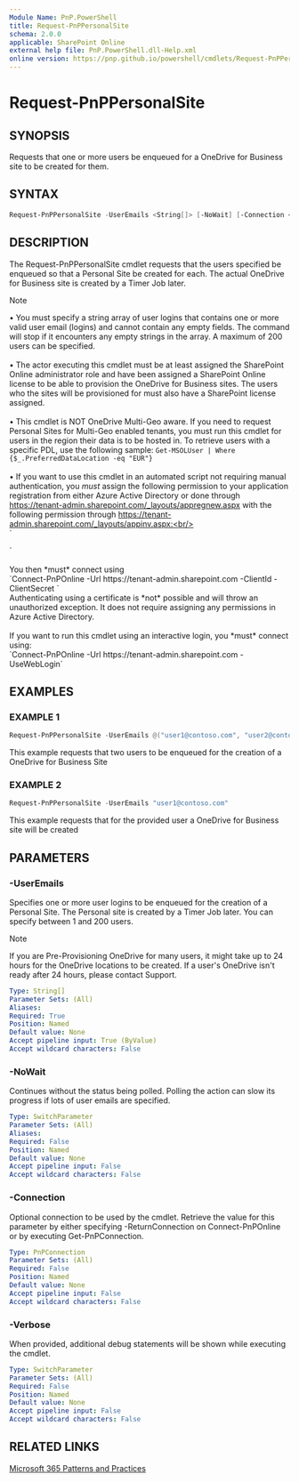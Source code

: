 ```yaml
---
Module Name: PnP.PowerShell
title: Request-PnPPersonalSite
schema: 2.0.0
applicable: SharePoint Online
external help file: PnP.PowerShell.dll-Help.xml
online version: https://pnp.github.io/powershell/cmdlets/Request-PnPPersonalSite.html
---
```

 
# Request-PnPPersonalSite

## SYNOPSIS
Requests that one or more users be enqueued for a OneDrive for Business site to be created for them.

## SYNTAX

```powershell
Request-PnPPersonalSite -UserEmails <String[]> [-NoWait] [-Connection <PnPConnection>] [-Verbose]
```

## DESCRIPTION

The Request-PnPPersonalSite cmdlet requests that the users specified be enqueued so that a Personal Site be created for each. The actual OneDrive for Business site is created by a Timer Job later.

> [!NOTE]
> • You must specify a string array of user logins that contains one or more valid user email (logins) and cannot contain any empty fields. The command will stop if it encounters any empty strings in the array. A maximum of 200 users can be specified. <br/><br/>• The actor executing this cmdlet must be at least assigned the SharePoint Online administrator role and have been assigned a SharePoint Online license to be able to provision the OneDrive for Business sites. The users who the sites will be provisioned for must also have a SharePoint license assigned. <br/><br/>•  This cmdlet is NOT OneDrive Multi-Geo aware. If you need to request Personal Sites for Multi-Geo enabled tenants, you must run this cmdlet for users in the region their data is to be hosted in. To retrieve users with a specific PDL, use the following sample: `Get-MSOLUser | Where {$_.PreferredDataLocation -eq "EUR"}`<br/><br/>•  If you want to use this cmdlet in an automated script not requiring manual authentication, you *must* assign the following permission to your application registration from either Azure Active Directory or done through https://tenant-admin.sharepoint.com/_layouts/appregnew.aspx with the following permission through https://tenant-admin.sharepoint.com/_layouts/appinv.aspx:<br/><br/> `
<AppPermissionRequests AllowAppOnlyPolicy="true">
    <AppPermissionRequest Scope="http://sharepoint/social/tenant" Right="FullControl" />
  </AppPermissionRequests>`<br/><br/>You then *must* connect using<br/> `Connect-PnPOnline -Url https://tenant-admin.sharepoint.com -ClientId <clientid> -ClientSecret <clientsecret>`<br/>Authenticating using a certificate is *not* possible and will throw an unauthorized exception. It does not require assigning any permissions in Azure Active Directory.<br/><br/>If you want to run this cmdlet using an interactive login, you *must* connect using:<br/>`Connect-PnPOnline -Url https://tenant-admin.sharepoint.com -UseWebLogin`

## EXAMPLES

### EXAMPLE 1
```powershell
Request-PnPPersonalSite -UserEmails @("user1@contoso.com", "user2@contoso.com")
```

This example requests that two users to be enqueued for the creation of a OneDrive for Business Site

### EXAMPLE 2
```powershell
Request-PnPPersonalSite -UserEmails "user1@contoso.com"
```

This example requests that for the provided user a OneDrive for Business site will be created

## PARAMETERS

### -UserEmails

Specifies one or more user logins to be enqueued for the creation of a Personal Site. The Personal site is created by a Timer Job later. You can specify between 1 and 200 users.
> [!NOTE]
> If you are Pre-Provisioning OneDrive for many users, it might take up to 24 hours for the OneDrive locations to be created. If a user's OneDrive isn't ready after 24 hours, please contact Support.

```yaml
Type: String[]
Parameter Sets: (All)
Aliases:
Required: True
Position: Named
Default value: None
Accept pipeline input: True (ByValue)
Accept wildcard characters: False
```

### -NoWait

Continues without the status being polled. Polling the action can slow its progress if lots of user emails are specified.

```yaml
Type: SwitchParameter
Parameter Sets: (All)
Aliases:
Required: False
Position: Named
Default value: None
Accept pipeline input: False
Accept wildcard characters: False
```

### -Connection
Optional connection to be used by the cmdlet. Retrieve the value for this parameter by either specifying -ReturnConnection on Connect-PnPOnline or by executing Get-PnPConnection.

```yaml
Type: PnPConnection
Parameter Sets: (All)
Required: False
Position: Named
Default value: None
Accept pipeline input: False
Accept wildcard characters: False
```

### -Verbose
When provided, additional debug statements will be shown while executing the cmdlet.

```yaml
Type: SwitchParameter
Parameter Sets: (All)
Required: False
Position: Named
Default value: None
Accept pipeline input: False
Accept wildcard characters: False
```

## RELATED LINKS

[Microsoft 365 Patterns and Practices](https://aka.ms/m365pnp)